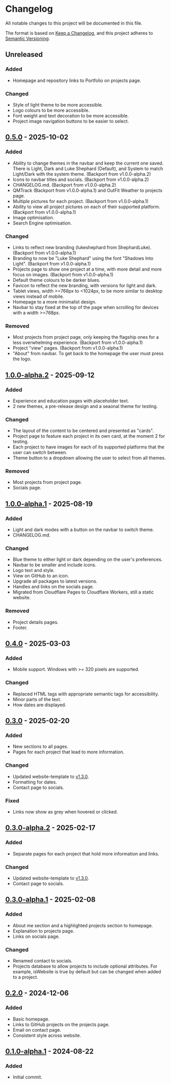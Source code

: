 # Changelog

All notable changes to this project will be documented in this file.

The format is based on [Keep a Changelog](https://keepachangelog.com/en/1.1.0/),
and this project adheres to [Semantic Versioning](https://semver.org/spec/v2.0.0.html).

## Unreleased

### Added
- Homepage and repository links to Portfolio on projects page.

### Changed
- Style of light theme to be more accessible.
- Logo colours to be more accessible.
- Font weight and text decoration to be more accessible.
- Project image navigation buttons to be easier to select.

## [0.5.0] - 2025-10-02

### Added

- Ability to change themes in the navbar and keep the current one saved. There is Light, Dark and Luke Shephard (Default), and System to match Light/Dark with the system theme. (Backport from v1.0.0-alpha.2)
- Icons to navbar titles and socials. (Backport from v1.0.0-alpha.2)
- CHANGELOG.md. (Backport from v1.0.0-alpha.2)
- QMTrack (Backport from v1.0.0-alpha.1) and OutFit Weather to projects page.
- Multiple pictures for each project. (Backport from v1.0.0-alpha.1)
- Ability to view all project pictures on each of their supported platform. (Backport from v1.0.0-alpha.1)
- Image optimisation.
- Search Engine optimisation.

### Changed

- Links to reflect new branding (lukeshephard from ShephardLuke). (Backport from v1.0.0-alpha.1)
- Branding to now be "Luke Shephard" using the font "Shadows Into Light". (Backport from v1.0.0-alpha.1)
- Projects page to show one project at a time, with more detail and more focus on images. (Backport from v1.0.0-alpha.1)
- Default theme colours to be darker blues.
- Favicon to reflect the new branding, with versions for light and dark.
- Tablet views, width >=768px to <1024px, to be more similar to desktop views instead of mobile.
- Homepage to a more minimalist design.
- Navbar to stay fixed at the top of the page when scrolling for devices with a width >=768px.

### Removed

- Most projects from project page, only keeping the flagship ones for a less overwhelming experience. (Backport from v1.0.0-alpha.1)
- Project "view" pages. (Backport from v1.0.0-alpha.1)
- "About" from navbar. To get back to the homepage the user must press the logo.

## [1.0.0-alpha.2] - 2025-09-12

### Added

- Experience and education pages with placeholder text.
- 2 new themes, a pre-release design and a seaonal theme for testing.

### Changed

- The layout of the content to be centered and presented as "cards".
- Project page to feature each project in its own card, at the moment 2 for testing.
- Each project to have images for each of its supported platforms that the user can switch between.
- Theme button to a dropdown allowing the user to select from all themes.

### Removed

- Most projects from project page.
- Socials page.

## [1.0.0-alpha.1] - 2025-08-19

### Added

- Light and dark modes with a button on the navbar to switch theme.
- CHANGELOG.md.

### Changed

- Blue theme to either light or dark depending on the user's preferences.
- Navbar to be smaller and include icons.
- Logo text and style.
- View on GitHub to an icon.
- Upgrade all packages to latest versions.
- Handles and links on the socials page.
- Migrated from Cloudflare Pages to Cloudflare Workers, still a static website.

### Removed

- Project details pages.
- Footer.

## [0.4.0] - 2025-03-03

### Added

- Mobile support. Windows with >= 320 pixels are supported.

### Changed

- Replaced HTML tags with appropriate semantic tags for accessibility.
- Minor parts of the text.
- How dates are displayed.

## [0.3.0] - 2025-02-20

### Added

- New sections to all pages.
- Pages for each project that lead to more information.

### Changed

- Updated website-template to [v1.3.0](https://github.com/lukeshephard/website-template/releases/tag/v1.3.0).
- Formatting for dates.
- Contact page to socials.

### Fixed
- Links now show as grey when hovered or clicked.

## [0.3.0-alpha.2] - 2025-02-17

### Added

- Separate pages for each project that hold more information and links.

### Changed

- Updated website-template to [v1.3.0](https://github.com/lukeshephard/website-template/releases/tag/v1.3.0).
- Contact page to socials.

## [0.3.0-alpha.1] - 2025-02-08

### Added

- About me section and a highlighted projects section to homepage.
- Explanation to projects page.
- Links on socials page.

### Changed
- Renamed contact to socials.
- Projects database to allow projects to include optional attributes. For example, isWebsite is true by default but can be changed when added to a project.

## [0.2.0] - 2024-12-06

### Added

- Basic homepage.
- Links to GitHub projects on the projects page.
- Email on contact page.
- Consistent style across website.

## [0.1.0-alpha.1] - 2024-08-22

### Added

- Initial commit.

[0.5.0]: https://github.com/lukeshephard/portfolio/compare/v0.4.0...v0.5.0
[1.0.0-alpha.2]: https://github.com/lukeshephard/portfolio/compare/v0.1.0-alpha.1...v1.0.0-alpha.2
[1.0.0-alpha.1]: https://github.com/lukeshephard/portfolio/compare/v0.4.0...v1.0.0-alpha.1
[0.4.0]: https://github.com/lukeshephard/portfolio/compare/v0.3.0...v0.4.0
[0.3.0]: https://github.com/lukeshephard/portfolio/compare/v0.2.0...v0.3.0
[0.3.0-alpha.2]: https://github.com/lukeshephard/portfolio/compare/v0.3.0-alpha.1...v0.3.0-alpha.2
[0.3.0-alpha.1]: https://github.com/lukeshephard/portfolio/compare/v0.2.0...v0.3.0-alpha.1
[0.2.0]: https://github.com/lukeshephard/portfolio/compare/v0.1.0-alpha.1...v0.2.0
[0.1.0-alpha.1]: https://github.com/lukeshephard/portfolio/commits/v0.1.0-alpha.1